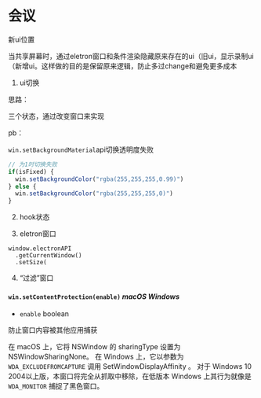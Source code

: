 # 会议

新ui位置

当共享屏幕时，通过eletron窗口和条件渲染隐藏原来存在的ui（旧ui，显示录制ui（新增ui。这样做的目的是保留原来逻辑，防止多过change和避免更多成本



1. ui切换



思路：

三个状态，通过改变窗口来实现



pb：

`win.setBackgroundMaterial`api切换透明度失败

```ts
// 为1时切换失败
if(isFixed) {
  win.setBackgroundColor("rgba(255,255,255,0.99)")
} else {
  win.setBackgroundColor("rgba(255,255,255,0)")
}
```



2. hook状态



3. eletron窗口

```
window.electronAPI
  .getCurrentWindow()
  .setSize(
```



4. “过滤”窗口

#### `win.setContentProtection(enable)` *macOS* *Windows*

- `enable` boolean

防止窗口内容被其他应用捕获

在 macOS 上，它将 NSWindow 的 sharingType 设置为 NSWindowSharingNone。 在 Windows 上，它以参数为 `WDA_EXCLUDEFROMCAPTURE` 调用 SetWindowDisplayAffinity 。 对于 Windows 10 2004以上版，本窗口将完全从抓取中移除，在低版本 Windows 上其行为就像是 `WDA_MONITOR` 捕捉了黑色窗口。

